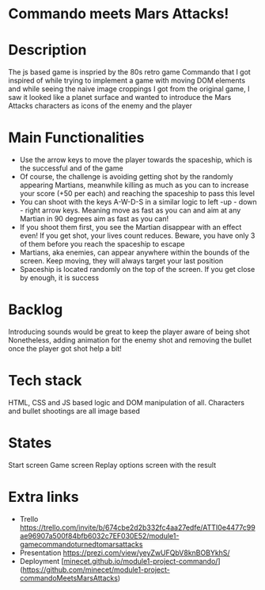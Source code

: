 # Commando meets Mars Attacks!
# Description
  The js based game is inspried by the 80s retro game Commando that I got inspired of while trying to implement a game with moving DOM elements and while seeing the naive image croppings I got from the original game, I saw it looked like a planet surface and wanted to introduce the Mars Attacks characters as icons of the enemy and the player
# Main Functionalities
- Use the arrow keys to move the player towards the spaceship, which is the successful and of the game
- Of course, the challenge is avoiding getting shot by the randomly appearing Martians, meanwhile killing as much as you can to increase your score (+50 per each) and reaching the spaceship to pass this level
- You can shoot with the keys A-W-D-S in  a similar logic to left -up - down - right arrow keys. Meaning move as fast as you can and aim at any Martian in 90 degrees aim as fast as you can! 
- If you shoot them first, you see the Martian disappear with an effect even! If you get shot, your lives count reduces. Beware, you have only 3 of them before you reach the spaceship to escape
- Martians, aka enemies, can appear anywhere within the bounds of the screen. Keep moving, they will always target your last position
- Spaceship is located randomly on the top of the screen. If you get close by enough, it is success
# Backlog
Introducing sounds would be great to keep the player aware of being shot
Nonetheless, adding animation for the enemy shot and removing the bullet once the player got shot help a bit!
# Tech stack
HTML, CSS and JS based logic and DOM manipulation of all. Characters and bullet shootings are all image based
# States
Start screen
Game screen 
Replay options screen with the result
# Extra links
- Trello
  https://trello.com/invite/b/674cbe2d2b332fc4aa27edfe/ATTI0e4477c99ae96907a500f84bfb6032c7EF030E52/module1-gamecommandoturnedtomarsattacks
- Presentation
  https://prezi.com/view/yeyZwUFQbV8knBOBYkhS/
- Deployment
  [[minecet.github.io/module1-project-commando/](https://minecet.github.io/module1-project-commandoMeetsMarsAttacks/)](https://github.com/minecet/module1-project-commandoMeetsMarsAttacks)
